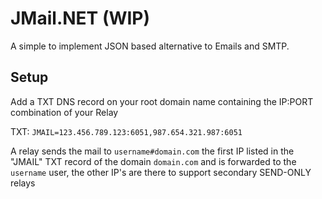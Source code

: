 # JMail.NET (WIP)
A simple to implement JSON based alternative to Emails and SMTP.

## Setup
Add a TXT DNS record on your root domain name containing the IP:PORT combination of your Relay

TXT: `JMAIL=123.456.789.123:6051,987.654.321.987:6051`

A relay sends the mail to `username#domain.com` the first IP listed in the "JMAIL" TXT record of the domain `domain.com` and is forwarded to the `username` user, the other IP's are there to support secondary SEND-ONLY relays
